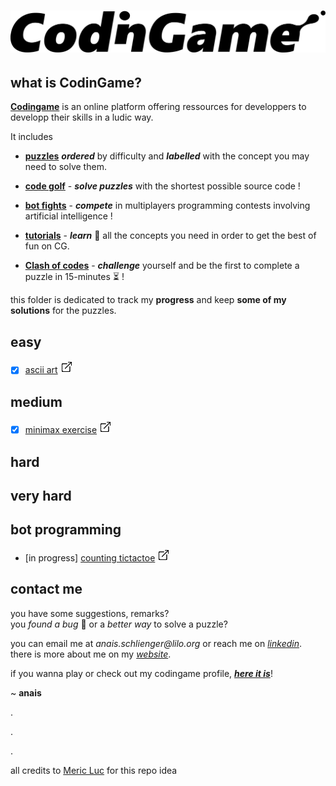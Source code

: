 # ![codingame-banner](_data/codingame_banner.png)

## what is CodinGame?

[**Codingame**](https://www.codingame.com/training) is an online platform offering ressources for developpers to developp their skills in a ludic way.

It includes 

* [**puzzles**](https://www.codingame.com/training) **_ordered_** by difficulty and **_labelled_** with the concept you may need to solve them.
    
* [**code golf**](https://www.codingame.com/multiplayer/codegolf) - **_solve puzzles_** with the shortest possible source code !
    
* [**bot fights**](https://www.codingame.com/multiplayer/bot-programming) - **_compete_** in multiplayers programming contests involving artificial intelligence !
    
* [**tutorials**](https://www.codingame.com/learn) - **_learn_** :book: all the concepts you need in order to get the best of fun on CG.
    
* [**Clash of codes**](https://www.codingame.com/multiplayer/clashofcode) - **_challenge_** yourself and be the first to complete a puzzle in 15-minutes  :hourglass_flowing_sand: !


this folder is dedicated to track my **progress** and keep **some of my solutions** for the puzzles.

## easy

- [x] [ascii art](easy/ascii-art.js) [![](_data/link.png)](https://www.codingame.com/training/easy/ascii-art)

## medium
- [x] [minimax exercise](medium/minimax-exercise.js) [![](_data/link.png)](https://www.codingame.com/training/medium/minimax-exercise)
## hard
## very hard
## bot programming
- [in progress] [counting tictactoe](bot-programming/counting-tictactoe.js)  [![](_data/link.png)](https://www.codingame.com/multiplayer/bot-programming/counting-tictactoe)

## contact me

 you have some suggestions, remarks?  
 you _found a bug_ :bug: or a _better way_ to solve a puzzle?
 
 you can email me at _anais.schlienger@lilo.org_ or reach me on [_linkedin_](https://www.linkedin.com/in/ana%C3%AFs-schlienger-06a117177/). 
 there is more about me on my [_website_](https://www.schliengeranais.com).
 
 if you wanna play or check out my codingame profile, [**_here it is_**](https://www.codingame.com/profile/5506ad5dc195bcaeebc58b2923c0490a2751164)!

 ~ **anais**

 .

 .
 
 .

 all credits to [Meric Luc](https://github.com/MericLuc/CodinGame) for this repo idea
 
